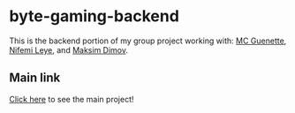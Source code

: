 # byte-gaming-backend

This is the backend portion of my group project working with: <a href="https://github.com/mcguenette/">MC Guenette</a>, <a href="https://github.com/nnifemi">Nifemi Leye</a>, and <a href="https://github.com/MaksimDimov">Maksim Dimov</a>.

## Main link
<a href="https://github.com/mcguenette/byte-gaming">Click here</a> to see the main project!
